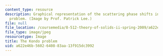```yaml
---
content_type: resource
description: Graphical representation of the scattering phase shifts in the Kondo
  problem. (Image by Prof. Patrick Lee.)
file: null
file_location: /coursemedia/8-512-theory-of-solids-ii-spring-2009/a622e46b5602640883aa13f915dc3992_8-512s09.jpg
file_type: image/jpeg
resourcetype: Image
title: The Kondo problem
uid: a622e46b-5602-6408-83aa-13f915dc3992
---
```

